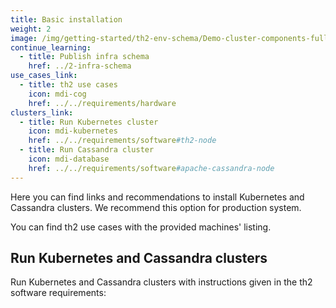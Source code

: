```yaml
---
title: Basic installation
weight: 2
image: /img/getting-started/th2-env-schema/Demo-cluster-components-full-schema.drawio.png
continue_learning:
  - title: Publish infra schema
    href: ../2-infra-schema
use_cases_link:
  - title: th2 use cases
    icon: mdi-cog
    href: ../../requirements/hardware
clusters_link:
  - title: Run Kubernetes cluster
    icon: mdi-kubernetes
    href: ../../requirements/software#th2-node
  - title: Run Cassandra cluster
    icon: mdi-database
    href: ../../requirements/software#apache-cassandra-node
---
```


Here you can find links and recommendations to install Kubernetes and Cassandra clusters. We recommend this option for production system.

<!--more-->

You can find th2 use cases with the provided machines' listing.

<recommendations :items="use_cases_link"></recommendations>

## Run Kubernetes and Cassandra clusters

Run Kubernetes and Cassandra clusters with instructions given in the th2 software requirements:

<recommendations :items="$frontmatter.clusters_link"></recommendations>

